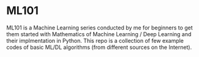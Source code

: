 # ML101 
ML101 is a Machine Learning series conducted by me for beginners to get them started with Mathematics of Machine Learning / Deep Learning and their implmentation in Python. This repo is a collection of few example codes of basic ML/DL algorithms (from different sources on the Internet). 
